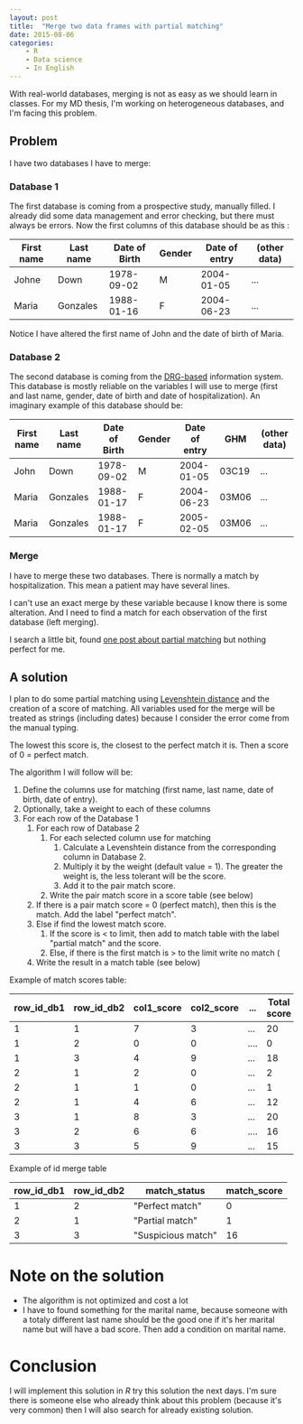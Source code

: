 ```yaml
---
layout: post
title:  "Merge two data frames with partial matching"
date: 2015-08-06
categories: 
    - R
    - Data science
    - In English
---
```


With real-world databases, merging is not as easy as we should learn in classes. For my MD thesis, I'm working on heterogeneous databases, and I'm facing this problem. 

## Problem

I have two databases I have to merge: 

### Database 1

The first database is coming from a prospective study, manually filled. I already did some data management and error checking, but there must always be errors. Now the first columns of this database should be as this :

| First name | Last name | Date of Birth | Gender | Date of entry|(other data)
|------------|-----------|---------------|--------|--------------|---
| Johne       | Down      | 1978-09-02    | M      | 2004-01-05 |  ...
| Maria      | Gonzales  | 1988-01-16    | F      | 2004-06-23 | ...

Notice I have altered the first name of John and the date of birth of Maria.

### Database 2

The second database is coming from the [DRG-based](https://en.wikipedia.org/wiki/Diagnosis-related_group) information system. This database is mostly reliable on the variables I will use to merge (first and last name, gender, date of birth and date of hospitalization). An imaginary example of this database should be:

| First name | Last name | Date of Birth | Gender | Date of entry| GHM | (other data)
|------------|-----------|---------------|--------|-------------|---|---
| John       | Down      | 1978-09-02    | M      | 2004-01-05 | 03C19 | ...
| Maria      | Gonzales  | 1988-01-17    | F      | 2004-06-23 | 03M06 | ...
| Maria      | Gonzales  | 1988-01-17    | F      | 2005-02-05 | 03M06 | ...

### Merge

I have to merge these two databases. There is normally a match by hospitalization. This mean a patient may have several lines.

I can't use an exact merge by these variable because I know there is some alteration. And I need to find a match for each observation of the first database (left merging).

I search a little bit, found [one post about partial matching](http://thebiobucket.blogspot.fr/2012/09/merging-dataframes-by-partly-matching.html
) but nothing perfect for me.

## A solution

I plan to do some partial matching using [Levenshtein distance](https://en.wikipedia.org/wiki/Levenshtein_distance) and the creation of a score of matching. All variables used for the merge will be treated as strings (including dates) because I consider the error come from the manual typing.

The lowest this score is, the closest to the perfect match it is. Then a score of 0 = perfect match.

The algorithm I will follow will be:

1. Define the columns use for matching (first name, last name, date of birth, date of entry).
2. Optionally, take a weight to each of these columns
3. For each row of the Database 1 
    1. For each row of Database 2
        1.  For each selected column use for matching 
            1. Calculate a Levenshtein distance from the corresponding column in Database 2. 
            2. Multiply it by the weight (default value = 1). The greater the weight is, the less tolerant will be the score.
            3. Add it to the pair match score.
        2. Write the pair match score in a score table (see below)
    2. If there is a pair match score = 0 (perfect match), then this is the match. Add the label "perfect match".
    3. Else if find the lowest match score. 
        1. If the score is < to limit, then add to match table with the label "partial match" and the score.
        2. Else, if there is the first match is > to the limit write  no match (
    4. Write the result in a match table (see below)


Example of match scores table:

row_id_db1 | row_id_db2 | col1_score | col2_score | ... | Total score
----------|---------|---------|----|----|----
1 | 1 | 7 | 3 | ... | 20
1 | 2 | 0 | 0 | .... | 0
1 | 3 | 4 | 9 | ... | 18
2 | 1 | 2 | 0 | ... | 2
2 | 1 | 1 | 0 | ... | 1
2 | 1 | 4 | 6 | ... | 12
3 | 1 | 8 | 3 | ... | 20
3 | 2 | 6 | 6 | .... | 16
3 | 3 | 5 | 9 | ... | 15

Example of id merge table


row_id_db1 | row_id_db2 | match_status | match_score
----|----|----|---
1   | 2  | "Perfect match" | 0
2   | 1  | "Partial match" | 1
3   | 3  | "Suspicious match" | 16

# Note on the solution

- The algorithm is not optimized and cost a lot
- I have to found something for the marital name, because someone with a totaly different last name should be the good one if it's her marital name but will have a bad score. Then add a condition on marital name.

# Conclusion

I will implement this solution in _R_ try this solution the next days. I'm sure there is someone else who already think about this problem (because it's very common) then I will also search for already existing solution.
